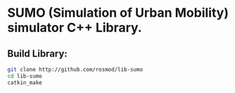 SUMO (Simulation of Urban Mobility) simulator C++ Library.
==========================================================

Build Library:
-------------

```bash
git clone http://github.com/rosmod/lib-sumo
cd lib-sumo
catkin_make
```
